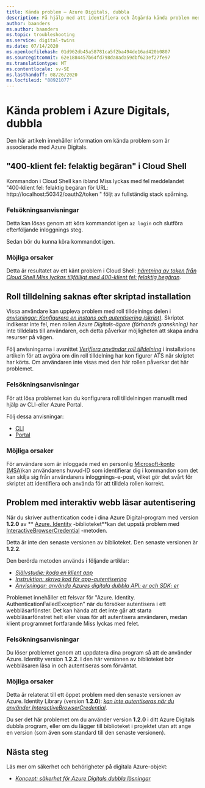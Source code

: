 ```yaml
---
title: Kända problem – Azure Digitals, dubbla
description: Få hjälp med att identifiera och åtgärda kända problem med Azure Digitals.
author: baanders
ms.author: baanders
ms.topic: troubleshooting
ms.service: digital-twins
ms.date: 07/14/2020
ms.openlocfilehash: 01d962db45a58781ca5f2ba494de16ad420b0807
ms.sourcegitcommit: 62e1884457b64fd798da8ada59dbf623ef27fe97
ms.translationtype: MT
ms.contentlocale: sv-SE
ms.lasthandoff: 08/26/2020
ms.locfileid: "88921077"
---
```

# <a name="known-issues-in-azure-digital-twins"></a>Kända problem i Azure Digitals, dubbla

Den här artikeln innehåller information om kända problem som är associerade med Azure Digitals.

## <a name="400-client-error-bad-request-in-cloud-shell"></a>"400-klient fel: felaktig begäran" i Cloud Shell

Kommandon i Cloud Shell kan ibland Miss lyckas med fel meddelandet "400-klient fel: felaktig begäran för URL: http://localhost:50342/oauth2/token " följt av fullständig stack spårning.

### <a name="troubleshooting-steps"></a>Felsökningsanvisningar

Detta kan lösas genom att köra kommandot igen `az login` och slutföra efterföljande inloggnings steg.

Sedan bör du kunna köra kommandot igen.

### <a name="possible-causes"></a>Möjliga orsaker

Detta är resultatet av ett känt problem i Cloud Shell: [*hämtning av token från Cloud Shell Miss lyckas tillfälligt med 400-klient fel: felaktig begäran*](https://github.com/Azure/azure-cli/issues/11749).

## <a name="missing-role-assignment-after-scripted-setup"></a>Roll tilldelning saknas efter skriptad installation

Vissa användare kan uppleva problem med roll tilldelnings delen i [*anvisningar: Konfigurera en instans och autentisering (skript)*](how-to-set-up-instance-scripted.md). Skriptet indikerar inte fel, men rollen *Azure Digitals-ägare (förhands granskning)* har inte tilldelats till användaren, och detta påverkar möjligheten att skapa andra resurser på vägen.

Följ anvisningarna i avsnittet [*Verifiera användar roll tilldelning*](how-to-set-up-instance-scripted.md#verify-user-role-assignment) i installations artikeln för att avgöra om din roll tilldelning har kon figurer ATS när skriptet har körts. Om användaren inte visas med den här rollen påverkar det här problemet.

### <a name="troubleshooting-steps"></a>Felsökningsanvisningar

För att lösa problemet kan du konfigurera roll tilldelningen manuellt med hjälp av CLI-eller Azure Portal. 

Följ dessa anvisningar:
* [CLI](how-to-set-up-instance-cli.md#set-up-user-access-permissions)
* [Portal](how-to-set-up-instance-portal.md#set-up-user-access-permissions)

### <a name="possible-causes"></a>Möjliga orsaker

För användare som är inloggade med en personlig [Microsoft-konto (MSA)](https://account.microsoft.com/account)kan användarens huvud-ID som identifierar dig i kommandon som det kan skilja sig från användarens inloggnings-e-post, vilket gör det svårt för skriptet att identifiera och använda för att tilldela rollen korrekt.

## <a name="issue-with-interactive-browser-authentication"></a>Problem med interaktiv webb läsar autentisering

När du skriver authentication code i dina Azure Digital-program med version **1.2.0** av ** [Azure. Identity](https://docs.microsoft.com/dotnet/api/azure.identity?view=azure-dotnet) -biblioteket**kan det uppstå problem med [InteractiveBrowserCredential](https://docs.microsoft.com/dotnet/api/azure.identity.interactivebrowsercredential?view=azure-dotnet) -metoden.

Detta är inte den senaste versionen av biblioteket. Den senaste versionen är **1.2.2**.

Den berörda metoden används i följande artiklar: 
* [*Självstudie: koda en klient app*](tutorial-code.md)
* [*Instruktion: skriva kod för app-autentisering*](how-to-authenticate-client.md)
* [*Anvisningar: använda Azures digitala dubbla API: er och SDK: er*](how-to-use-apis-sdks.md)

Problemet innehåller ett felsvar för "Azure. Identity. AuthenticationFailedException" när du försöker autentisera i ett webbläsarfönster. Det kan hända att det inte går att starta webbläsarfönstret helt eller visas för att autentisera användaren, medan klient programmet fortfarande Miss lyckas med felet.

### <a name="troubleshooting-steps"></a>Felsökningsanvisningar

Du löser problemet genom att uppdatera dina program så att de använder Azure. Identity version **1.2.2**. I den här versionen av biblioteket bör webbläsaren läsa in och autentiseras som förväntat.

### <a name="possible-causes"></a>Möjliga orsaker

Detta är relaterat till ett öppet problem med den senaste versionen av Azure. Identity Library (version **1.2.0**): [*kan inte autentiseras när du använder InteractiveBrowserCredential*](https://github.com/Azure/azure-sdk-for-net/issues/13940).

Du ser det här problemet om du använder version **1.2.0** i ditt Azure Digitals dubbla program, eller om du lägger till biblioteket i projektet utan att ange en version (som även som standard till den senaste versionen).

## <a name="next-steps"></a>Nästa steg

Läs mer om säkerhet och behörigheter på digitala Azure-objekt:
* [*Koncept: säkerhet för Azure Digitals dubbla lösningar*](concepts-security.md)